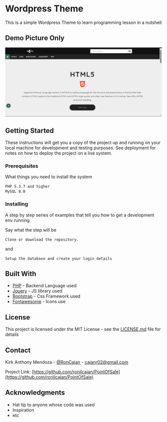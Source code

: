 # Wordpress Theme

This is a simple Wordpress Theme to learn programming lesson in a nutshell

## Demo Picture Only
<img src="123.png">

## Getting Started

These instructions will get you a copy of the project up and running on your local machine for development and testing purposes. See deployment for notes on how to deploy the project on a live system.

### Prerequisites

What things you need to install the system

```
PHP 5.3.7 and higher
MySQL 8.0
```

### Installing

A step by step series of examples that tell you how to get a development env running

Say what the step will be
```
Clone or download the repository.
```
and
```
Setup the database and create your login details
```

## Built With

* [PHP](https://codeigniter.com/) - Backend Language used
* [Jquery](https://jquery.com/) - JS library used
* [Bootstrap](https://Bootstrap.com/) - Css Framework used
* [Fontawesome](https://fontawesome.com/) - Icons use

## License

This project is licensed under the MIT License - see the [LICENSE.md](LICENSE.md) file for details

## Contact

Kirk Anthony Mendoza - [@RonCajan](https://twitter.com/RonCajan) - cajanr02@gmail.com

Project Link: [https://github.com/ronilcajan/PointOfSale](https://github.com/ronilcajan/PointOfSale)


## Acknowledgments

* Hat tip to anyone whose code was used
* Inspiration
* etc

